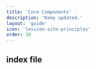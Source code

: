 ```yaml
---
title: 'Core Components'
description: 'Keep updated.'
layout: 'guide'
icon: 'lexicon-site-principles'
order: 30
---
```


## index file
